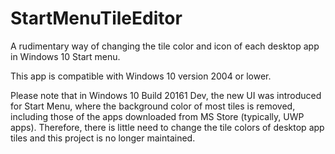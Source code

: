 # StartMenuTileEditor
A rudimentary way of changing the tile color and icon of each desktop app in Windows 10 Start menu. 

This app is compatible with Windows 10 version 2004 or lower.

Please note that in Windows 10 Build 20161 Dev, the new UI was introduced for Start Menu, where the background color of most tiles is removed, including those of the apps downloaded from MS Store (typically, UWP apps). Therefore, there is little need to change the tile colors of desktop app tiles and this project is no longer maintained.
